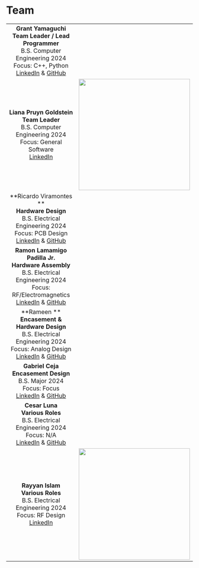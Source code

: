 # Team

| | |
|:---------------------------------------------------------:|:---------------------------------------------------:|
|**Grant Yamaguchi** <br/> **Team Leader / Lead Programmer** <br/> B.S. Computer Engineering 2024 <br/> Focus: C++, Python <br/> [LinkedIn](www.linkedin.com/in/grant-j-m-yamaguchi) & [GitHub](https://github.com/MiyuYamasaki-Davis) |  | 
|**Liana Pruyn Goldstein** <br/> **Team Leader** <br/> B.S. Computer Engineering 2024 <br/> Focus: General Software <br/> [LinkedIn](https://www.linkedin.com/in/liana-pruyn-goldstein-94a753207/) | <img src="/../main/pictures/Team/liana.jpg?raw = true" height="300"> |
|**Ricardo Viramontes ** <br/> **Hardware Design** <br/> B.S. Electrical Engineering 2024 <br/> Focus: PCB Design <br/> [LinkedIn](www.linkedin.com/in/) & [GitHub](https://github.com/) |  |
|**Ramon Lamamigo Padilla Jr.** <br/> **Hardware Assembly** <br/> B.S. Electrical Engineering 2024 <br/> Focus: RF/Electromagnetics <br/> [LinkedIn](https://www.linkedin.com/in/rj-padilla-9519b3199/) & [GitHub](https://github.com/rjpadilla) |  |
|**Rameen ** <br/> **Encasement & Hardware Design** <br/> B.S. Electrical Engineering 2024 <br/> Focus: Analog Design <br/> [LinkedIn](www.linkedin.com/in/gabrielceja) & [GitHub](https://github.com/gabrielceja) |  |
|**Gabriel Ceja** <br/> **Encasement Design** <br/> B.S. Major 2024 <br/> Focus: Focus <br/> [LinkedIn](www.linkedin.com/in/) & [GitHub](https://github.com/) |  |
|**Cesar Luna** <br/> **Various Roles** <br/> B.S. Electrical Engineering 2024 <br/> Focus: N/A <br/> [LinkedIn](https://www.linkedin.com/in/cesar-luna-321a45222) & [GitHub](https://github.com/Cesar-A-Luna) |  |
|**Rayyan Islam** <br/> **Various Roles** <br/> B.S. Electrical Engineering 2024 <br/> Focus: RF Design <br/> [LinkedIn](https://www.linkedin.com/in/rayyislam/) | <img src="/../main/pictures/Team/rayyan.jpeg?raw = true" height="300"> |
